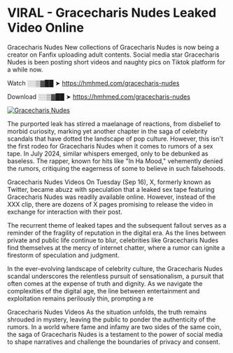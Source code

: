 # VIRAL - Gracecharis Nudes Leaked Video Online

Gracecharis Nudes New collections of Gracecharis Nudes is now being a creator on Fanfix uploading adult contents. Social media star Gracecharis Nudes is been posting short videos and naughty pics on Tiktok platform for a while now.

Watch ░░▒▓██ ➤ https://hmhmed.com/gracecharis-nudes

Download ░░▒▓██ ➤ https://hmhmed.com/gracecharis-nudes

[![Gracecharis Nudes](https://i.imgur.com/dJHk4Zq.gif)](https://hmhmed.com/gracecharis-nudes)

The purported leak has stirred a maelanage of reactions, from disbelief to morbid curiosity, marking yet another chapter in the saga of celebrity scandals that have dotted the landscape of pop culture. However, this isn't the first rodeo for Gracecharis Nudes when it comes to rumors of a sex tape. In July 2024, similar whispers emerged, only to be debunked as baseless. The rapper, known for hits like "In Ha Mood," vehemently denied the rumors, critiquing the eagerness of some to believe in such falsehoods.

Gracecharis Nudes Videos
On Tuesday (Sep 16), X, formerly known as Twitter, became abuzz with speculation that a leaked sex tape featuring Gracecharis Nudes was readily available online. However, instead of the XXX clip, there are dozens of X pages promising to release the video in exchange for interaction with their post.

The recurrent theme of leaked tapes and the subsequent fallout serves as a reminder of the fragility of reputation in the digital era. As the lines between private and public life continue to blur, celebrities like Gracecharis Nudes find themselves at the mercy of internet chatter, where a rumor can ignite a firestorm of speculation and judgment.

In the ever-evolving landscape of celebrity culture, the Gracecharis Nudes scandal underscores the relentless pursuit of sensationalism, a pursuit that often comes at the expense of truth and dignity. As we navigate the complexities of the digital age, the line between entertainment and exploitation remains perilously thin, prompting a re

Gracecharis Nudes Videos
As the situation unfolds, the truth remains shrouded in mystery, leaving the public to ponder the authenticity of the rumors. In a world where fame and infamy are two sides of the same coin, the saga of Gracecharis Nudes is a testament to the power of social media to shape narratives and challenge the boundaries of privacy and consent.